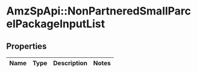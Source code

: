 # AmzSpApi::NonPartneredSmallParcelPackageInputList

## Properties
Name | Type | Description | Notes
------------ | ------------- | ------------- | -------------

